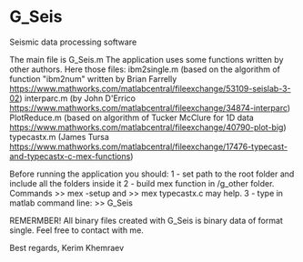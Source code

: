 # G_Seis
Seismic data processing software

The main file is G_Seis.m
The application uses some functions written by other authors. Here those files:
ibm2single.m (based on the algorithm of function "ibm2num" written by Brian Farrelly https://www.mathworks.com/matlabcentral/fileexchange/53109-seislab-3-02)
interparc.m (by John D'Errico https://www.mathworks.com/matlabcentral/fileexchange/34874-interparc)
PlotReduce.m (based on algorithm of Tucker McClure for 1D data https://www.mathworks.com/matlabcentral/fileexchange/40790-plot-big)
typecastx.m (James Tursa https://www.mathworks.com/matlabcentral/fileexchange/17476-typecast-and-typecastx-c-mex-functions)

Before running the application you should:
1 - set path to the root folder and include all the folders inside it
2 - build mex function in /g_other folder. Commands >> mex -setup and >> mex typecastx.c may help. 
3 - type in matlab command line: >> G_Seis

REMERMBER! All binary files created with G_Seis is binary data of format single.
Feel free to contact with me.

Best regards,
Kerim Khemraev
